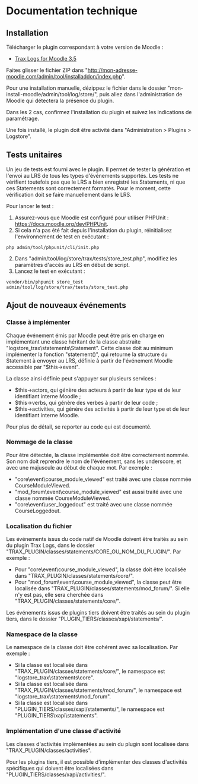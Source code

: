 # Documentation technique

## Installation

Télécharger le plugin correspondant à votre version de Moodle :
* [Trax Logs for Moodle 3.5](http://traxlrs.fr/download/moodle-trax-logs-35.zip)

Faites glisser le fichier ZIP dans "http://mon-adresse-moodle.com/admin/tool/installaddon/index.php". 

Pour une installation manuelle, dézippez le fichier dans le dossier "mon-install-moodle/admin/tool/log/store/",
puis allez dans l'administration de Moodle qui détectera la présence du plugin.

Dans les 2 cas, confirmez l'installation du plugin et suivez les indications de paramétrage.

Une fois installé, le plugin doit être activité dans "Administration > Plugins > Logstore".


## Tests unitaires

Un jeu de tests est fourni avec le plugin.
Il permet de tester la génération et l'envoi au LRS de tous les types d'événements supportés.
Les tests ne vérifient toutefois pas que le LRS a bien enregistré les Statements, ni que ces Statements sont correctement formatés. 
Pour le moment, cette vérification doit se faire manuellement dans le LRS.

Pour lancer le test :

1. Assurez-vous que Moodle est configuré pour utiliser PHPUnit : https://docs.moodle.org/dev/PHPUnit.
2. Si cela n'a pas été fait depuis l'installation du plugin, réinitialisez l'environnement de test en exécutant :
```
php admin/tool/phpunit/cli/init.php
```
2. Dans "admin/tool/log/store/trax/tests/store_test.php", modifiez les paramètres d'accès au LRS en début de script.
3. Lancez le test en exécutant : 
```
vendor/bin/phpunit store_test admin/tool/log/store/trax/tests/store_test.php
```

## Ajout de nouveaux événements

### Classe à implémenter

Chaque événement émis par Moodle peut être pris en charge en implémentant une classe héritant de la classe abstraite "logstore_trax\statements\Statement".
Cette classe doit au minimum implémenter la fonction "statement()", qui retourne la structure du Statement à envoyer au LRS,
définie à partir de l'événement Moodle accessible par "$this->event".

La classe ainsi définie peut s'appuyer sur plusieurs services :
* $this->actors, qui génère des acteurs à partir de leur type et de leur identifiant interne Moodle ;
* $this->verbs, qui génère des verbes à partir de leur code ;
* $this->activities, qui génère des activités à partir de leur type et de leur identifiant interne Moodle.

Pour plus de détail, se reporter au code qui est documenté.

### Nommage de la classe

Pour être détectée, la classe implémentée doit être correctement nommée.
Son nom doit reprendre le nom de l'événement, sans les underscore, et avec une majuscule au début de chaque mot.
Par exemple :
* "core\event\course_module_viewed" est traité avec une classe nommée CourseModuleViewed.
* "mod_forum\event\course_module_viewed" est aussi traité avec une classe nommée CourseModuleViewed.
* "core\event\user_loggedout" est  traité avec une classe nommée CourseLoggedout.

### Localisation du fichier

Les événements issus du code natif de Moodle doivent être traités au sein du plugin Trax Logs,
dans le dossier "TRAX_PLUGIN/classes/statements/CORE_OU_NOM_DU_PLUGIN/".
Par exemple :
* Pour "core\event\course_module_viewed", la classe doit être localisée dans "TRAX_PLUGIN/classes/statements/core/".
* Pour "mod_forum\event\course_module_viewed", la classe peut être localisée dans "TRAX_PLUGIN/classes/statements/mod_forum/". Si elle n'y est pas, elle sera cherchée dans "TRAX_PLUGIN/classes/statements/core/".

Les événements issus de plugins tiers doivent être traités au sein du plugin tiers, dans le dossier "PLUGIN_TIERS/classes/xapi/statements/".

### Namespace de la classe

Le namespace de la classe doit être cohérent avec sa localisation. Par exemple :
* Si la classe est localisée dans "TRAX_PLUGIN/classes/statements/core/", le namespace est "logstore_trax\statements\core".
* Si la classe est localisée dans "TRAX_PLUGIN/classes/statements/mod_forum/", le namespace est "logstore_trax\statements\mod_forum".
* Si la classe est localisée dans "PLUGIN_TIERS/classes/xapi/statements/", le namespace est "PLUGIN_TIERS\xapi\statements".

### Implémentation d'une classe d'activité

Les classes d'activités implémentées au sein du plugin sont localisée dans "TRAX_PLUGIN/classes/activities".

Pour les plugins tiers, il est possible d'implémenter des classes d'activités spécifiques
qui doivent être localisées dans "PLUGIN_TIERS/classes/xapi/activities/".




